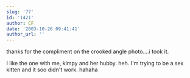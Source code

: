 ```yaml
---
slug: '77'
id: '1421'
author: CF
date: '2003-10-26 09:41:41'
author_url: ''
---
```

thanks for the compliment on the crooked angle photo....i took it.

I like the one with me, kimpy and her hubby.  heh.  I'm trying to be a sex kitten and it soo didn't work.  hahaha
